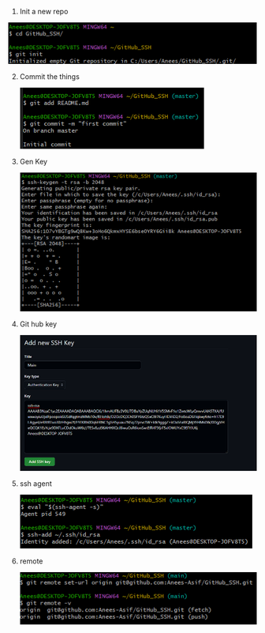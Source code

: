 1. Init a new repo

 ![](init.PNG)

2. Commit the things

    ![](commit.PNG)
3.  Gen Key

    ![](keygen.PNG)
4. Git hub key

    ![](github_key.PNG)
5. ssh agent

    ![](SSH_agent.PNG)

6. remote
 
    ![](remote.PNG)



